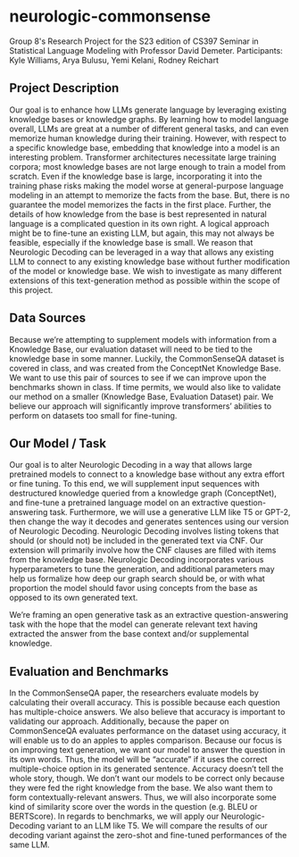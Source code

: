 # neurologic-commonsense
Group 8's Research Project for the S23 edition of CS397 Seminar in Statistical Language Modeling with Professor David Demeter. 
Participants: Kyle Williams, Arya Bulusu, Yemi Kelani, Rodney Reichart

## Project Description
Our goal is to enhance how LLMs generate language by leveraging existing knowledge bases or knowledge graphs. By learning how to model language overall, LLMs are great at a number of different general tasks, and can even memorize human knowledge during their training. However, with respect to a specific knowledge base, embedding that knowledge into a model is an interesting problem. Transformer architectures necessitate large training corpora; most knowledge bases are not large enough to train a model from scratch. Even if the knowledge base is large, incorporating it into the training phase risks making the model worse at general-purpose language modeling in an attempt to memorize the facts from the base. But, there is no guarantee the model memorizes the facts in the first place. Further, the details of how knowledge from the base is best represented in natural language is a complicated question in its own right. A logical approach might be to fine-tune an existing LLM, but again, this may not always be feasible, especially if the knowledge base is small. We reason that Neurologic Decoding can be leveraged in a way that allows any existing LLM to connect to any existing knowledge base without further modification of the model or knowledge base. We wish to investigate as many different extensions of this text-generation method as possible within the scope of this project. 


## Data Sources
Because we’re attempting to supplement models with information from a Knowledge Base, our evaluation dataset will need to be tied to the knowledge base in some manner. Luckily, the CommonSenseQA dataset is covered in class, and was created from the ConceptNet Knowledge Base. We want to use this pair of sources to see if we can improve upon the benchmarks shown in class. If time permits, we would also like to validate our method on a smaller (Knowledge Base, Evaluation Dataset) pair. We believe our approach will significantly improve transformers’ abilities to perform on datasets too small for fine-tuning. 


## Our Model / Task
Our goal is to alter Neurologic Decoding in a way that allows large pretrained models to connect to a knowledge base without any extra effort or fine tuning. To this end, we will supplement input sequences with destructured knowledge queried from a knowledge graph (ConceptNet), and fine-tune a pretrained language model on an extractive question-answering task. Furthermore, we will use a generative LLM like T5 or GPT-2, then change the way it decodes and generates sentences using our version of Neurologic Decoding. Neurologic Decoding involves listing tokens that should (or should not) be included in the generated text via CNF. Our extension will primarily involve how the CNF clauses are filled with items from the knowledge base. Neurologic Decoding incorporates various hyperparameters to tune the generation, and additional parameters may help us formalize how deep our graph search should be, or with what proportion the model should favor using concepts from the base as opposed to its own generated text. 

We’re framing an open generative task as an extractive question-answering task with the hope that the model can generate relevant text having extracted the answer from the base context and/or supplemental knowledge. 

## Evaluation and Benchmarks
In the CommonSenseQA paper, the researchers evaluate models by calculating their overall accuracy. This is possible because each question has multiple-choice answers. We also believe that accuracy is important to validating our approach. Additionally, because the paper on CommonSenceQA evaluates performance on the dataset using accuracy, it will enable us to do an apples to apples comparison. Because our focus is on improving text generation, we want our model to answer the question in its own words. Thus, the model will be “accurate” if it uses the correct multiple-choice option in its generated sentence. Accuracy doesn’t tell the whole story, though. We don’t want our models to be correct only because they were fed the right knowledge from the base. We also want them to form contextually-relevant answers. Thus, we will also incorporate some kind of similarity score over the words in the question (e.g. BLEU or BERTScore). In regards to benchmarks, we will apply our Neurologic-Decoding variant to an LLM like T5. We will compare the results of our decoding variant against the zero-shot and fine-tuned performances of the same LLM.

